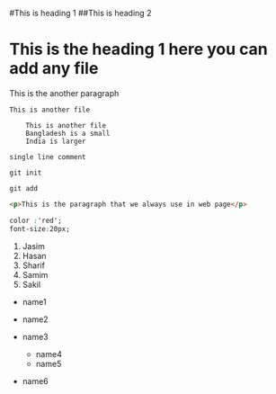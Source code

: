 #This is heading 1
##This is heading 2
<h1>This is the heading 1 here you can add any file</h1>
<p>This is the another paragraph</p>

`This is another file`    

``` 
    This is another file  
    Bangladesh is a small
    India is larger
```

`single line comment` 

`git init` 


`git add`

```html
<p>This is the paragraph that we always use in web page</p>
```
```css
color :'red';
font-size:20px;

```


1. Jasim
2. Hasan
3. Sharif
4. Samim
5. Sakil

- name1  
- name2  
- name3    
    - name4  
    - name5

- name6




